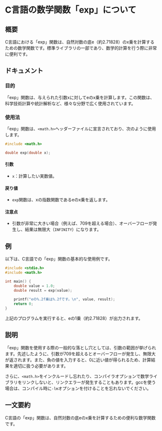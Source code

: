 <!--
Meta Description: # C言語の数学関数「exp」について ## 概要 C言語における「exp」関数は、自然対数の底e（約2.71828）のx乗を計算するための数学関数です。標準ライブラリの一部であり、数学的計算を行う際に非常に便利です。 ## ドキュメント ### 目的 「exp」関数は、与えられた引数xに対してeの...
Meta Keywords: exp, 関数は, math, double, include
-->

# C言語の数学関数「exp」について

## 概要
C言語における「exp」関数は、自然対数の底e（約2.71828）のx乗を計算するための数学関数です。標準ライブラリの一部であり、数学的計算を行う際に非常に便利です。

## ドキュメント
### 目的
「exp」関数は、与えられた引数xに対してeのx乗を計算します。この関数は、科学技術計算や統計解析など、様々な分野で広く使用されています。

### 使用法
「exp」関数は、`<math.h>`ヘッダーファイルに宣言されており、次のように使用します。

```c
#include <math.h>

double exp(double x);
```

#### 引数
- `x`：計算したい実数値。

#### 戻り値
- `exp`関数は、xの指数関数であるeのx乗を返します。

#### 注意点
- 引数が非常に大きい場合（例えば、709を超える場合）、オーバーフローが発生し、結果は無限大（`INFINITY`）になります。

## 例
以下は、C言語での「exp」関数の基本的な使用例です。

```c
#include <stdio.h>
#include <math.h>

int main() {
    double value = 1.0;
    double result = exp(value);
    
    printf("eの%.2f乗は%.2fです。\n", value, result);
    return 0;
}
```

上記のプログラムを実行すると、eの1乗（約2.71828）が出力されます。

## 説明
「exp」関数を使用する際の一般的な落とし穴としては、引数の範囲が挙げられます。先述したように、引数が709を超えるとオーバーフローが発生し、無限大が返されます。また、負の値を入力すると、0に近い値が得られるため、計算結果を適切に扱う必要があります。

さらに、`<math.h>`をインクルードし忘れたり、コンパイラオプションで数学ライブラリをリンクしないと、リンクエラーが発生することもあります。gccを使う場合は、コンパイル時に`-lm`オプションを付けることを忘れないでください。

## 一文要約
C言語の「exp」関数は、自然対数の底eのx乗を計算するための便利な数学関数です。